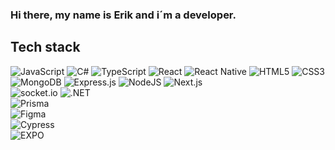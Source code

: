 ### 

### Hi there, my name is Erik and i´m a developer. 



## Tech stack

![JavaScript](https://img.shields.io/badge/C%23-239120?style=for-the-badge&logo=c-sharp&logoColor=white)
![C#](https://img.shields.io/badge/javascript-%23323330.svg?style=for-the-badge&logo=javascript&logoColor=%23F7DF1E)
![TypeScript](https://img.shields.io/badge/typescript-%23007ACC.svg?style=for-the-badge&logo=typescript&logoColor=white)
![React](https://img.shields.io/badge/react-%2320232a.svg?style=for-the-badge&logo=react&logoColor=%2361DAFB)
![React Native](https://img.shields.io/badge/react_native-%2320232a.svg?style=for-the-badge&logo=react&logoColor=%2361DAFB)
![HTML5](https://img.shields.io/badge/html5-%23E34F26.svg?style=for-the-badge&logo=html5&logoColor=white)
![CSS3](https://img.shields.io/badge/css3-%231572B6.svg?style=for-the-badge&logo=css3&logoColor=white)
![MongoDB](https://img.shields.io/badge/MongoDB-%234ea94b.svg?style=for-the-badge&logo=mongodb&logoColor=white)
![Express.js](https://img.shields.io/badge/express.js-%23404d59.svg?style=for-the-badge&logo=express&logoColor=%2361DAFB)
![NodeJS](https://img.shields.io/badge/node.js-6DA55F?style=for-the-badge&logo=node.js&logoColor=white)
![Next.js](https://img.shields.io/badge/next%20js-000000?style=for-the-badge&logo=nextdotjs&logoColor=white)	
![socket.io](https://img.shields.io/badge/Socket.io-010101?&style=for-the-badge&logo=Socket.io&logoColor=white)	
![.NET](https://img.shields.io/badge/.NET-512BD4?style=for-the-badge&logo=dotnet&logoColor=white)	
![Prisma](https://img.shields.io/badge/Prisma-3982CE?style=for-the-badge&logo=Prisma&logoColor=white)	
![Figma](https://img.shields.io/badge/Figma-F24E1E?style=for-the-badge&logo=figma&logoColor=white)	
![Cypress](https://img.shields.io/badge/Cypress-17202C?style=for-the-badge&logo=cypress&logoColor=white)	
![EXPO](https://img.shields.io/badge/Expo-1B1F23?style=for-the-badge&logo=expo&logoColor=white)	



<!--
**matsegard/matsegard** is a ✨ _special_ ✨ repository because its `README.md` (this file) appears on your GitHub profile.

Here are some ideas to get you started:

- 🔭 I’m currently working on ...
- 🌱 I’m currently learning ...
- 👯 I’m looking to collaborate on ...
- 🤔 I’m looking for help with ...
- 💬 Ask me about ...
- 📫 How to reach me: ...
- 😄 Pronouns: ...
- ⚡ Fun fact: ...
-->
